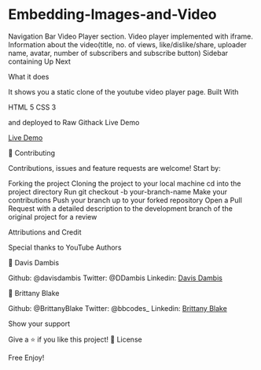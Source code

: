# Embedding-Images-and-Video
Navigation Bar
Video Player section. Video player implemented with iframe.
Information about the video(title, no. of views, like/dislike/share, uploader name, avatar, number of subscribers and subscribe button)
Sidebar containing Up Next

What it does

It shows you a static clone of the youtube video player page. Built With

HTML 5
CSS 3

and deployed to Raw Githack Live Demo

[Live Demo](https://rawcdn.githack.com/davisdambis/Embedding-Images-and-Video/review/index.html)

🤝 Contributing

Contributions, issues and feature requests are welcome! Start by:

Forking the project
Cloning the project to your local machine
cd into the project directory
Run git checkout -b your-branch-name
Make your contributions
Push your branch up to your forked repository
Open a Pull Request with a detailed description to the development branch of the original project for a review

Attributions and Credit

Special thanks to YouTube Authors

👤 Davis Dambis

Github: @davisdambis
Twitter: @DDambis
Linkedin: [Davis Dambis](https://www.linkedin.com/in/d%C4%81vis-dambis-51551219a/)

👤 Brittany Blake

Github: @BrittanyBlake
Twitter: @bbcodes_
Linkedin: [Brittany Blake](https://www.linkedin.com/in/brittany-blake-843951109/)

Show your support

Give a ⭐️ if you like this project! 📝 License

Free Enjoy!
